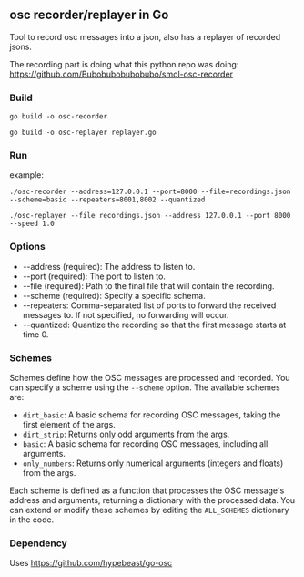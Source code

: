 ## osc recorder/replayer in Go

Tool to record osc messages into a json, also has a replayer of recorded jsons.

The recording part is doing what this python repo was doing: https://github.com/Bubobubobubobubo/smol-osc-recorder

### Build

`go build -o osc-recorder`

`go build -o osc-replayer replayer.go`

### Run

example:

`./osc-recorder --address=127.0.0.1 --port=8000 --file=recordings.json --scheme=basic --repeaters=8001,8002 --quantized`

`./osc-replayer --file recordings.json --address 127.0.0.1 --port 8000 --speed 1.0`

### Options

- --address (required): The address to listen to.
- --port (required): The port to listen to.
- --file (required): Path to the final file that will contain the recording.
- --scheme (required): Specify a specific schema.
- --repeaters: Comma-separated list of ports to forward the received messages to. If not specified, no forwarding will occur.
- --quantized: Quantize the recording so that the first message starts at time 0.

### Schemes

Schemes define how the OSC messages are processed and recorded. You can specify a scheme using the `--scheme` option. The available schemes are:

- `dirt_basic`: A basic schema for recording OSC messages, taking the first element of the args.
- `dirt_strip`: Returns only odd arguments from the args.
- `basic`: A basic schema for recording OSC messages, including all arguments.
- `only_numbers`: Returns only numerical arguments (integers and floats) from the args.

Each scheme is defined as a function that processes the OSC message's address and arguments, returning a dictionary with the processed data. You can extend or modify these schemes by editing the `ALL_SCHEMES` dictionary in the code.


### Dependency

Uses https://github.com/hypebeast/go-osc
